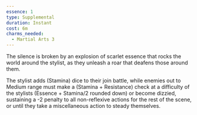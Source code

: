 ```yaml
---
essence: 1
type: Supplemental
duration: Instant
cost: 6m
charms_needed:
  - Martial Arts 3
---
```


The silence is broken by an explosion of scarlet essence that rocks the world around the stylist, as they unleash a roar that deafens those around them.

The stylist adds (Stamina) dice to their join battle, while enemies out to Medium range must make a (Stamina + Resistance) check at a difficulty of the stylists (Essence + Stamina/2 rounded down) or become dizzied, sustaining a -2 penalty to all non-reflexive actions for the rest of the scene, or until they take a miscellaneous action to steady themselves.
